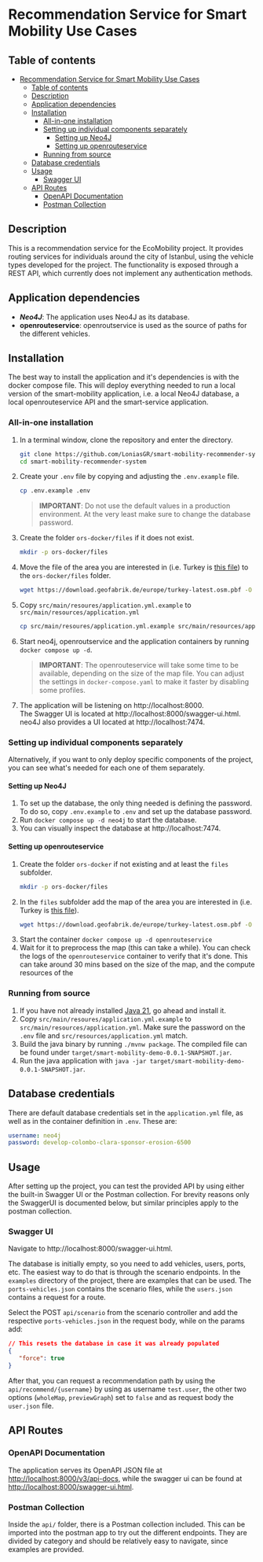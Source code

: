 # Recommendation Service for Smart Mobility Use Cases

## Table of contents
- [Recommendation Service for Smart Mobility Use Cases](#recommendation-service-for-smart-mobility-use-cases)
  - [Table of contents](#table-of-contents)
  - [Description](#description)
  - [Application dependencies](#application-dependencies)
  - [Installation](#installation)
    - [All-in-one installation](#all-in-one-installation)
    - [Setting up individual components separately](#setting-up-individual-components-separately)
      - [Setting up Neo4J](#setting-up-neo4j)
      - [Setting up openrouteservice](#setting-up-openrouteservice)
    - [Running from source](#running-from-source)
  - [Database credentials](#database-credentials)
  - [Usage](#usage)
    - [Swagger UI](#swagger-ui)
  - [API Routes](#api-routes)
    - [OpenAPI Documentation](#openapi-documentation)
    - [Postman Collection](#postman-collection)


## Description

This is a recommendation service for the EcoMobility project. It provides routing services for
individuals around the city of Istanbul, using the vehicle types developed for the project. The functionality is
exposed through a REST API, which currently does not implement any authentication methods.


## Application dependencies

* ***Neo4J***: The application uses Neo4J as its database.
* **openrouteservice**: openroutservice is used as the source of paths for the different vehicles.

## Installation

The best way to install the application and it's dependencies is 
with the docker compose file. This will deploy everything needed to run a local version of the smart-mobility application, i.e. a local Neo4J database, a local openrouteservice API and the smart-service application.

### All-in-one installation

1. In a terminal window, clone the repository and enter the directory.

   ```bash
   git clone https://github.com/LoniasGR/smart-mobility-recommender-system
   cd smart-mobility-recommender-system
   ```
2. Create your `.env` file by copying and adjusting the `.env.example` file.
   ```bash
   cp .env.example .env
   ```
   >  **IMPORTANT**: Do not use the default values in a production environment. At the very least make sure to change the database password.

3.  Create the folder `ors-docker/files` if it does not exist.
    ```bash
    mkdir -p ors-docker/files
    ```
4. Move the file of the area you are interested in (i.e. Turkey is [this file](https://download.geofabrik.de/europe/turkey-latest.osm.pbf)) to the `ors-docker/files` folder.
   ```bash
   wget https://download.geofabrik.de/europe/turkey-latest.osm.pbf -O ors-docker/files/turkey-latest.osm.pbf
   ```
5. Copy `src/main/resoures/application.yml.example` to `src/main/resources/application.yml`
   ```bash
   cp src/main/resoures/application.yml.example src/main/resources/application.yml
   ```
6. Start neo4j, openroutservice and the application containers by running `docker compose up -d`.
   > **IMPORTANT**: The openrouteservice will take some time to be available, depending on the size of the map file. You can adjust the settings in `docker-compose.yaml` to make it faster by disabling some profiles.
7. The application will be listening on http://localhost:8000. <br>
   The Swagger UI is located at http://localhost:8000/swagger-ui.html. <br>
   neo4J also provides a UI located at http://localhost:7474.

### Setting up individual components separately

Alternatively, if you want to only deploy specific components of the project, you can see what's needed for each one of them separately.

#### Setting up Neo4J

1. To set up the database, the only thing needed is defining the password. To do so, copy `.env.example` to `.env` and set up the database password.
2. Run `docker compose up -d neo4j` to start the database. 
3. You can visually inspect the database at http://localhost:7474.

#### Setting up openrouteservice

1. Create the folder `ors-docker` if not existing and at least the `files` subfolder.
   ```bash
   mkdir -p ors-docker/files
   ```
2. In the `files` subfolder add the map of the area you are interested in (i.e. Turkey is [this file](https://download.geofabrik.de/europe/turkey-latest.osm.pbf)).
   ```bash
   wget https://download.geofabrik.de/europe/turkey-latest.osm.pbf -O ors-docker/files/turkey-latest.osm.pbf
   ```
3. Start the container `docker compose up -d openrouteservice`
4. Wait for it to preprocess the map (this can take a while). You can check the logs of the `openrouteservice` container to verify that it's done. This can take around 30 mins based on the size of the map, and the compute resources of the 

### Running from source

1. If you have not already installed [Java 21](https://jdk.java.net/21/), go ahead and install it.
2. Copy `src/main/resoures/application.yml.example` to `src/main/resources/application.yml`. Make sure the password on the `.env` file and `src/resources/application.yml` match.
3. Build the java binary by running `./mvnw package`. The compiled file can be found under
   `target/smart-mobility-demo-0.0.1-SNAPSHOT.jar`.
4. Run the java application with `java -jar target/smart-mobility-demo-0.0.1-SNAPSHOT.jar`.

## Database credentials

There are default database credentials set in the `application.yml` file, as well as in the container definition
in `.env`. These are:

```yaml
username: neo4j
password: develop-colombo-clara-sponsor-erosion-6500
```

## Usage

After setting up the project, you can test the provided API by using either the built-in Swagger UI or the Postman collection. For brevity reasons only the SwaggerUI is documented below, but similar principles apply to the postman collection.

### Swagger UI

Navigate to http://localhost:8000/swagger-ui.html.

The database is initially empty, so you need to add vehicles, users, ports, etc. The easiest way to do that is through the scenario endpoints. In the `examples` directory of the project, there are examples that can be used. The `ports-vehicles.json` contains the scenario files, while the `users.json` contains a request for a route. 

Select the POST `api/scenario` from the scenario controller and add the respective `ports-vehicles.json` in the request body, while on the params add:
```json
// This resets the database in case it was already populated
{
   "force": true 
}
```

After that, you can request a recommendation path by using the `api/recommend/{username}` by using as username `test.user`, the other two options (`wholeMap`, `previewGraph`) set to `false` and as request body the `user.json` file.

## API Routes

### OpenAPI Documentation

The application serves its OpenAPI JSON file at [http://localhost:8000/v3/api-docs](http://localhost:8000/v3/api-docs), while the swagger ui can be found at [http://localhost:8000/swagger-ui.html](http://localhost:8000/swagger-ui.html). 

### Postman Collection

Inside the `api/` folder, there is a Postman collection included. This can be imported into the postman app
to try out the different endpoints. They are divided by category and should be relatively easy to navigate, since examples are provided.